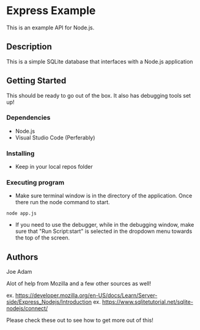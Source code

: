 
# Express Example

This is an example API for Node.js.

## Description

This is a simple SQLite database that interfaces with a Node.js application

## Getting Started

  This should be ready to go out of the box. It also has debugging tools set up!

### Dependencies

* Node.js
* Visual Studio Code (Perferably)

### Installing

* Keep in your local repos folder

### Executing program

* Make sure terminal window is in the directory of the application. Once there run the node command to start.
```
node app.js
```
* If you need to use the debugger, while in the debugging window, make sure that "Run Script:start" is selected in the dropdown menu towards the top of the screen.


## Authors

Joe Adam

Alot of help from Mozilla and a few other sources as well!

ex. https://developer.mozilla.org/en-US/docs/Learn/Server-side/Express_Nodejs/Introduction
ex. https://www.sqlitetutorial.net/sqlite-nodejs/connect/

Please check these out to see how to get more out of this!

